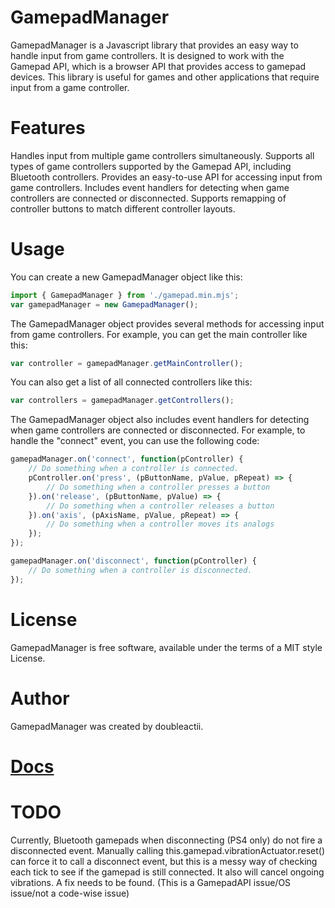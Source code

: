 # GamepadManager
GamepadManager is a Javascript library that provides an easy way to handle input from game controllers. It is designed to work with the Gamepad API, which is a browser API that provides access to gamepad devices. This library is useful for games and other applications that require input from a game controller.

# Features
Handles input from multiple game controllers simultaneously.
Supports all types of game controllers supported by the Gamepad API, including Bluetooth controllers.
Provides an easy-to-use API for accessing input from game controllers.
Includes event handlers for detecting when game controllers are connected or disconnected.
Supports remapping of controller buttons to match different controller layouts.

# Usage
You can create a new GamepadManager object like this:

```js
import { GamepadManager } from './gamepad.min.mjs';
var gamepadManager = new GamepadManager();
```

The GamepadManager object provides several methods for accessing input from game controllers. For example, you can get the main controller like this:

```js
var controller = gamepadManager.getMainController();
```

You can also get a list of all connected controllers like this:

```js
var controllers = gamepadManager.getControllers();
```
The GamepadManager object also includes event handlers for detecting when game controllers are connected or disconnected. For example, to handle the "connect" event, you can use the following code:

```js
gamepadManager.on('connect', function(pController) {
    // Do something when a controller is connected.
    pController.on('press', (pButtonName, pValue, pRepeat) => {
        // Do something when a controller presses a button
    }).on('release', (pButtonName, pValue) => {
        // Do something when a controller releases a button
    }).on('axis', (pAxisName, pValue, pRepeat) => {
        // Do something when a controller moves its analogs
    });
});

gamepadManager.on('disconnect', function(pController) {
    // Do something when a controller is disconnected.
});
```
# License
GamepadManager is free software, available under the terms of a MIT style License.

# Author
GamepadManager was created by doubleactii.

# [Docs](https://evitcastudio.github.io/Gamepad/)

# TODO
Currently, Bluetooth gamepads when disconnecting (PS4 only) do not fire a disconnected event. Manually calling this.gamepad.vibrationActuator.reset() can force it to call a disconnect event, but this is a messy way of checking each tick to see if the gamepad is still connected. It also will cancel ongoing vibrations. A fix needs to be found. (This is a GamepadAPI issue/OS issue/not a code-wise issue)